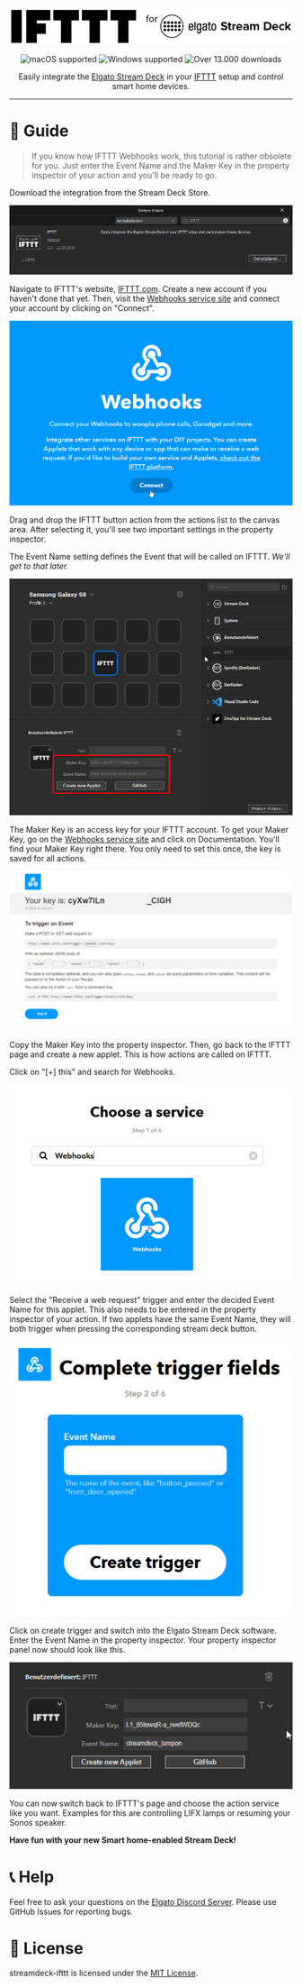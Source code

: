 <p align="center">
  <img alt="IFTTT for Elgato Stream Deck" src="resources/readme/integration-logo.png" max-height="100" />
</p>
<p align="center">
  <img src="https://img.shields.io/badge/macOS-✓-success" alt="macOS supported" />
  <img src="https://img.shields.io/badge/Windows-✓-success" alt="Windows supported" />
  <img src="https://img.shields.io/endpoint?url=https://streamdeck.api.moeritz.io/api/shields/downloads/de.tobimori.streamdeck.ifttt&label=Downloads" alt="Over 13.000 downloads">
</p>

<p align="center">
  Easily integrate the <a href="https://www.elgato.com/en/gaming/stream-deck">Elgato Stream Deck</a> in your <a href="https://ifttt.com/">IFTTT</a> setup and control smart home devices.
</p>

___

# 📝 Guide

> If you know how IFTTT Webhooks work, this tutorial is rather obsolete for you. Just enter the Event Name and the Maker Key in the property inspector of your action and you'll be ready to go.

Download the integration from the Stream Deck Store.

![](resources/readme/streamdeckstore.png)

Navigate to IFTTT's website, [IFTTT.com](https://ifttt.com). Create a new account if you haven't done that yet. Then, visit the [Webhooks service site](https://ifttt.com/maker_webhooks) and connect your account by clicking on "Connect".

![](resources/readme/webhooks-connect.png)

Drag and drop the IFTTT button action from the actions list to the canvas area. After selecting it, you'll see two important settings in the property inspector.

The Event Name setting defines the Event that will be called on IFTTT. *We'll get to that later.*

![](resources/readme/streamdeck.png)

The Maker Key is an access key for your IFTTT account. To get your Maker Key, go on the [Webhooks service site](https://ifttt.com/maker_webhooks) and click on Documentation. You'll find your Maker Key right there. You only need to set this once, the key is saved for all actions.

![](resources/readme/documentation.png)

Copy the Maker Key into the property inspector. Then, go back to the IFTTT page and create a new applet. This is how actions are called on IFTTT.

Click on "[+] this" and search for Webhooks.

![](resources/readme/serviceselect.png)

Select the "Receive a web request" trigger and enter the decided Event Name for this applet. This also needs to be entered in the property inspector of your action. If two applets have the same Event Name, they will both trigger when pressing the corresponding stream deck button.

![](resources/readme/completetriggerfields.png)

Click on create trigger and switch into the Elgato Stream Deck software. Enter the Event Name in the property inspector. Your property inspector panel now should look like this.

![](resources/readme/propertyinspector.png)

You can now switch back to IFTTT's page and choose the action service like you want. Examples for this are controlling LIFX lamps or resuming your Sonos speaker.

**Have fun with your new Smart home-enabled Stream Deck!**

# 📞 Help

Feel free to ask your questions on the [Elgato Discord Server](https://discord.com/invite/elgato). Please use GitHub Issues for reporting bugs.

# 📄 License

streamdeck-ifttt is licensed under the [MIT License](LICENSE).
